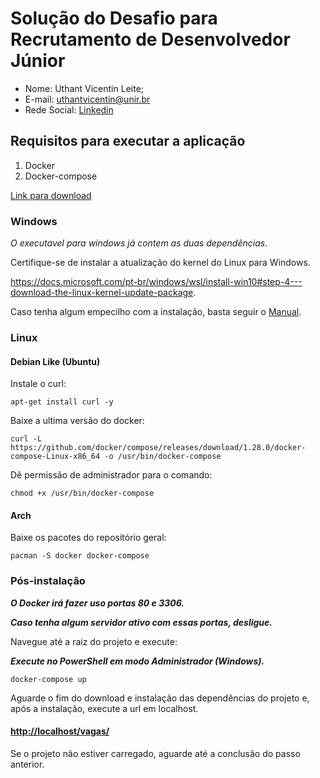 # Solução do Desafio para Recrutamento de Desenvolvedor Júnior

* Nome: Uthant Vicentin Leite;
* E-mail: [uthantvicentin@unir.br](uthantvicentin@unir.br) 
* Rede Social: [Linkedin](https://www.linkedin.com/in/uthant-vicentin-82218418a/)

## Requisitos para executar a aplicação
 1. Docker
 2. Docker-compose

 [Link para download](https://www.docker.com/products/docker-desktop)

### Windows
 *O executavel para windows já contem as duas dependências*.

Certifique-se de instalar a atualização do kernel do Linux para Windows. 

https://docs.microsoft.com/pt-br/windows/wsl/install-win10#step-4---download-the-linux-kernel-update-package.

Caso tenha algum empecilho com a instalação, basta seguir o [Manual](https://docs.docker.com/docker-for-windows/install/).

### Linux

#### Debian Like (Ubuntu)
Instale o curl:
```
apt-get install curl -y
```
Baixe a ultima versão do docker:
```
curl -L https://github.com/docker/compose/releases/download/1.28.0/docker-compose-Linux-x86_64 -o /usr/bin/docker-compose
```
Dê permissão de administrador para o comando:
```
chmod +x /usr/bin/docker-compose
```

#### Arch
Baixe os pacotes do repositório geral:
```
pacman -S docker docker-compose
```

### Pós-instalação
***O Docker irá fazer uso portas 80 e 3306.***

***Caso tenha algum servidor ativo com essas portas, desligue.***


Navegue até a raiz do projeto e execute:

***Execute no PowerShell em modo Administrador (Windows).***
```
docker-compose up
```
Aguarde o fim do download e instalação das dependências do projeto e, após a instalação, execute a url em localhost.
#### [http://localhost/vagas/](http://localhost/vagas/)

Se o projeto não estiver carregado, aguarde até a conclusão do passo anterior.
